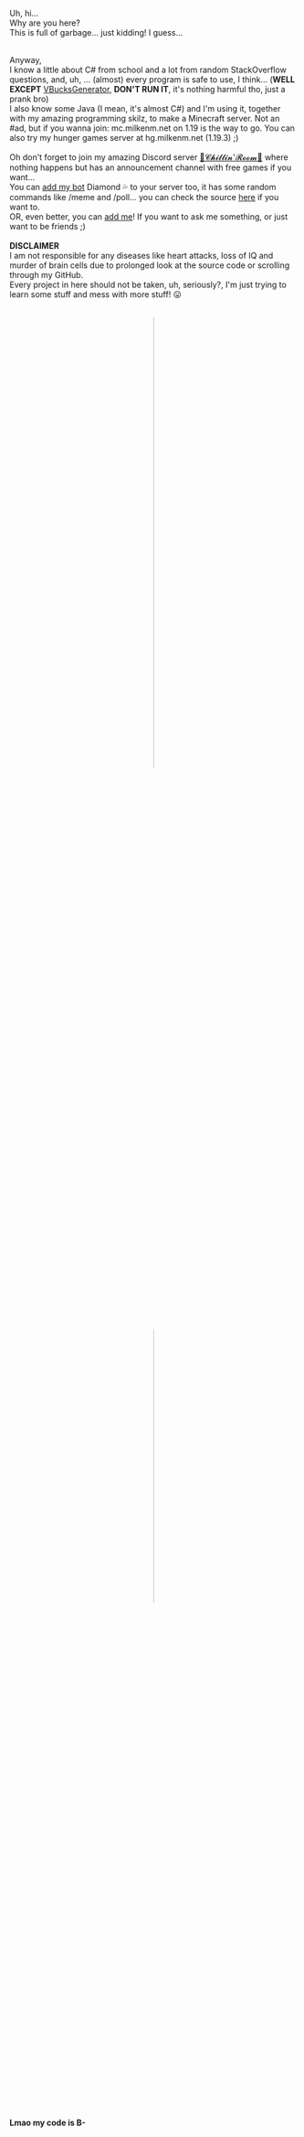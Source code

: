 <!-- P1 -->
Uh, hi...<br/>
Why are you here?<br/>
This is full of garbage... just kidding! I guess...<br/>
<!-- P2 -->
<br/>
Anyway,<br/>
I know a little about C# from school and a lot from random StackOverflow questions, and, uh, ... (almost) every program is safe to use, I think... (<b>WELL EXCEPT</b> <a href="https://github.com/Milkenm/VBucksGenerator">VBucksGenerator</a>, <b>DON'T RUN IT</b>, it's nothing harmful tho, just a prank bro)<br/>
I also know some Java (I mean, it's almost C#) and I'm using it, together with my amazing programming skilz, to make a Minecraft server. Not an #ad, but if you wanna join: mc.milkenm.net on 1.19 is the way to go. You can also try my hunger games server at hg.milkenm.net (1.19.3) ;)<br/>
<!-- P3 -->
<br/>
Oh don't forget to join my amazing Discord server <a href="https://discord.gg/xRyvAps">🎀𝓒𝓱𝓲𝓵𝓵𝓲𝓷'𝓡𝓸𝓸𝓶🎀</a> where nothing happens but has an announcement channel with free games if you want...<br/>
You can <a href="https://discord.com/api/oauth2/authorize?client_id=456022260063404033&permissions=8&scope=applications.commands%20bot">add my bot</a> Diamond 💦 to your server too, it has some random commands like /meme and /poll... you can check the source <a href="https://github.com/Milkenm/Diamond">here</a> if you want to.<br/>
OR, even better, you can <a href="https://discordapp.com/users/222114807887691777">add me</a>! If you want to ask me something, or just want to be friends ;)<br/>
<!-- P4 -->
<br/>
<b>DISCLAIMER</b><br/>
I am not responsible for any diseases like heart attacks, loss of IQ and murder of brain cells due to prolonged look at the source code or scrolling through my GitHub.<br/>
Every project in here should not be taken, uh, seriously?, I'm just trying to learn some stuff and mess with more stuff! 😛<br/>
<br/>
<!-- IMAGES -->
<div align="center">
	<p style="width: 1px">
		<!-- STATISTICS -->
		<img src="https://github-readme-stats.vercel.app/api?username=Milkenm&bg_color=55,c24848,904e95&title_color=fff&text_color=fff&show_icons=true&count_private=true&icon_color=bbb" width="45%"/>
		<!-- "SPACE" -->
		&nbsp;
		<!-- DISCORD STATUS -->
		<img src="https://lanyard-profile-readme.vercel.app/api/222114807887691777?&bg=984D88" width="35%"/>
	</p>
</div>
<b>Lmao my code is B-</b>
